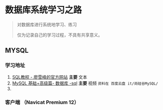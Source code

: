 # 数据库系统学习之路

> 对数据库进行系统地学习、练习
>
> 仅为记录自己的学习过程，不具有共享意义。



## MYSQL

### 学习地址
1. [SQL教程 - 廖雪峰的官方网站](https://www.liaoxuefeng.com/wiki/1177760294764384)                   **主要**       文本
2. [MySQL 基础+高级篇- 数据库 -sql](https://www.bilibili.com/video/av49181542)            **主要**       视频
   `资料在 百度云盘 it/尚硅谷MySQL/`
3. 

### 客户端 （Navicat Premium 12）

